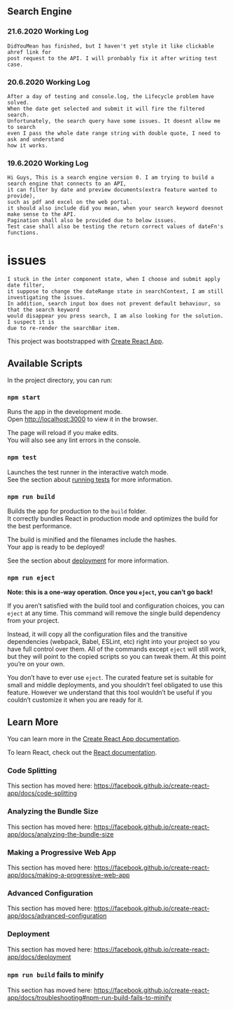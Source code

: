 ## Search Engine

### 21.6.2020 Working Log

    DidYouMean has finished, but I haven't yet style it like clickable ahref link for  
    post request to the API. I will pronbably fix it after writing test case.

### 20.6.2020 Working Log

    After a day of testing and console.log, the Lifecycle problem have solved. 
    When the date get selected and submit it will fire the filtered search. 
    Unfortunately, the search query have some issues. It doesnt allow me to search 
    even I pass the whole date range string with double quote, I need to ask and understand 
    how it works. 

### 19.6.2020 Working Log
    Hi Guys, This is a search engine version 0. I am trying to build a search engine that connects to an API,
    it can filter by date and preview documents(extra feature wanted to provide), 
    such as pdf and excel on the web portal.
    it should also include did you mean, when your search keyword doesnot make sense to the API.
    Pagination shall also be provided due to below issues.
    Test case shall also be testing the return correct values of dateFn's functions.

# issues
    I stuck in the inter component state, when I choose and submit apply date filter,
    it suppose to change the dateRange state in searchContext, I am still investigating the issues.
    In addition, search input box does not prevent default behaviour, so that the search keyword 
    would disappear you press search, I am also looking for the solution. I suspect it is 
    due to re-render the searchBar item.




This project was bootstrapped with [Create React App](https://github.com/facebook/create-react-app).

## Available Scripts

In the project directory, you can run:

### `npm start`

Runs the app in the development mode.<br />
Open [http://localhost:3000](http://localhost:3000) to view it in the browser.

The page will reload if you make edits.<br />
You will also see any lint errors in the console.

### `npm test`

Launches the test runner in the interactive watch mode.<br />
See the section about [running tests](https://facebook.github.io/create-react-app/docs/running-tests) for more information.

### `npm run build`

Builds the app for production to the `build` folder.<br />
It correctly bundles React in production mode and optimizes the build for the best performance.

The build is minified and the filenames include the hashes.<br />
Your app is ready to be deployed!

See the section about [deployment](https://facebook.github.io/create-react-app/docs/deployment) for more information.

### `npm run eject`

**Note: this is a one-way operation. Once you `eject`, you can’t go back!**

If you aren’t satisfied with the build tool and configuration choices, you can `eject` at any time. This command will remove the single build dependency from your project.

Instead, it will copy all the configuration files and the transitive dependencies (webpack, Babel, ESLint, etc) right into your project so you have full control over them. All of the commands except `eject` will still work, but they will point to the copied scripts so you can tweak them. At this point you’re on your own.

You don’t have to ever use `eject`. The curated feature set is suitable for small and middle deployments, and you shouldn’t feel obligated to use this feature. However we understand that this tool wouldn’t be useful if you couldn’t customize it when you are ready for it.

## Learn More

You can learn more in the [Create React App documentation](https://facebook.github.io/create-react-app/docs/getting-started).

To learn React, check out the [React documentation](https://reactjs.org/).

### Code Splitting

This section has moved here: https://facebook.github.io/create-react-app/docs/code-splitting

### Analyzing the Bundle Size

This section has moved here: https://facebook.github.io/create-react-app/docs/analyzing-the-bundle-size

### Making a Progressive Web App

This section has moved here: https://facebook.github.io/create-react-app/docs/making-a-progressive-web-app

### Advanced Configuration

This section has moved here: https://facebook.github.io/create-react-app/docs/advanced-configuration

### Deployment

This section has moved here: https://facebook.github.io/create-react-app/docs/deployment

### `npm run build` fails to minify

This section has moved here: https://facebook.github.io/create-react-app/docs/troubleshooting#npm-run-build-fails-to-minify
